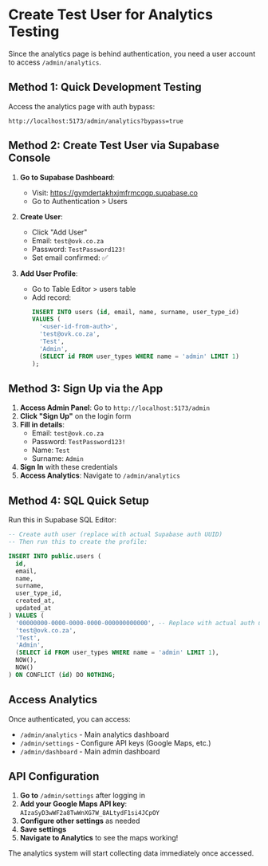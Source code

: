 # Create Test User for Analytics Testing

Since the analytics page is behind authentication, you need a user account to access `/admin/analytics`.

## Method 1: Quick Development Testing
Access the analytics page with auth bypass:
```
http://localhost:5173/admin/analytics?bypass=true
```

## Method 2: Create Test User via Supabase Console

1. **Go to Supabase Dashboard**:
   - Visit: https://gymdertakhxjmfrmcqgp.supabase.co
   - Go to Authentication > Users

2. **Create User**:
   - Click "Add User"
   - Email: `test@ovk.co.za`
   - Password: `TestPassword123!`
   - Set email confirmed: ✅

3. **Add User Profile**:
   - Go to Table Editor > users table
   - Add record:
     ```sql
     INSERT INTO users (id, email, name, surname, user_type_id)
     VALUES (
       '<user-id-from-auth>', 
       'test@ovk.co.za', 
       'Test', 
       'Admin',
       (SELECT id FROM user_types WHERE name = 'admin' LIMIT 1)
     );
     ```

## Method 3: Sign Up via the App

1. **Access Admin Panel**: Go to `http://localhost:5173/admin`
2. **Click "Sign Up"** on the login form
3. **Fill in details**:
   - Email: `test@ovk.co.za`
   - Password: `TestPassword123!`
   - Name: `Test`
   - Surname: `Admin`
4. **Sign In** with these credentials
5. **Access Analytics**: Navigate to `/admin/analytics`

## Method 4: SQL Quick Setup

Run this in Supabase SQL Editor:

```sql
-- Create auth user (replace with actual Supabase auth UUID)
-- Then run this to create the profile:

INSERT INTO public.users (
  id,
  email, 
  name, 
  surname, 
  user_type_id,
  created_at,
  updated_at
) VALUES (
  '00000000-0000-0000-0000-000000000000', -- Replace with actual auth user ID
  'test@ovk.co.za',
  'Test',
  'Admin', 
  (SELECT id FROM user_types WHERE name = 'admin' LIMIT 1),
  NOW(),
  NOW()
) ON CONFLICT (id) DO NOTHING;
```

## Access Analytics

Once authenticated, you can access:
- `/admin/analytics` - Main analytics dashboard
- `/admin/settings` - Configure API keys (Google Maps, etc.)
- `/admin/dashboard` - Main admin dashboard

## API Configuration

1. **Go to** `/admin/settings` after logging in
2. **Add your Google Maps API key**: `AIzaSyD3wWF2a8TwWnXG7W_8ALtydF1si4JCpOY`
3. **Configure other settings** as needed
4. **Save settings**
5. **Navigate to Analytics** to see the maps working!

The analytics system will start collecting data immediately once accessed.
